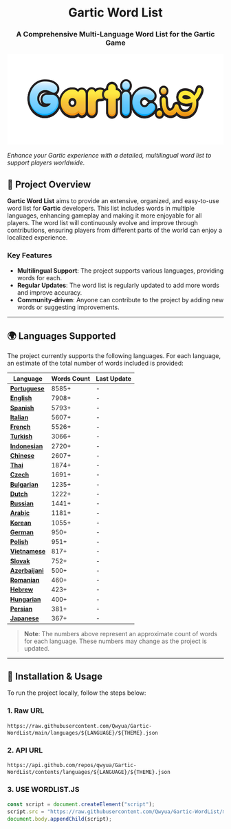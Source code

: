 <h1 align="center">Gartic Word List</h1>
<h3 align="center">A Comprehensive Multi-Language Word List for the Gartic Game</h3>
<p align="center">
  <img height="210" src="./images/logo.png" alt="Project Logo">
</p>

_Enhance your Gartic experience with a detailed, multilingual word list to support players worldwide._

## 📌 **Project Overview**  

**Gartic Word List** aims to provide an extensive, organized, and easy-to-use word list for **Gartic** developers. This list includes words in multiple languages, enhancing gameplay and making it more enjoyable for all players. The word list will continuously evolve and improve through contributions, ensuring players from different parts of the world can enjoy a localized experience.

### Key Features
- **Multilingual Support**: The project supports various languages, providing words for each.
- **Regular Updates**: The word list is regularly updated to add more words and improve accuracy.
- **Community-driven**: Anyone can contribute to the project by adding new words or suggesting improvements.

---

## 🌍 **Languages Supported**

The project currently supports the following languages. For each language, an estimate of the total number of words included is provided:


| Language      | Words Count | Last Update    |
|---------------|-------------|----------------|
| **[Portuguese](https://github.com/Qwyua/Gartic-WordList/tree/main/languages/Portuguese)**| 8585+          | -              |
| **[English](https://github.com/Qwyua/Gartic-WordList/tree/main/languages/English)**    | 7908+         | -              |
| **[Spanish](https://github.com/Qwyua/Gartic-WordList/tree/main/languages/Spanish)**   | 5793+          | -              |
| **[Italian](https://github.com/Qwyua/Gartic-WordList/tree/main/languages/Italian)**   | 5607+          | -              |
| **[French](https://github.com/Qwyua/Gartic-WordList/tree/main/languages/French)**    | 5526+          | -              |
| **[Turkish](https://github.com/Qwyua/Gartic-WordList/tree/main/languages/Turkish)**   | 3066+          | -              |
| **[Indonesian](https://github.com/Qwyua/Gartic-WordList/tree/main/languages/Indonesian)**| 2720+          | -              |
| **[Chinese](https://github.com/Qwyua/Gartic-WordList/tree/main/languages/Chinese)**   | 2607+          | -              |
| **[Thai](https://github.com/Qwyua/Gartic-WordList/tree/main/languages/Thai)**      | 1874+          | -              |
| **[Czech](https://github.com/Qwyua/Gartic-WordList/tree/main/languages/Czech)**     | 1691+          | -              |
| **[Bulgarian](https://github.com/Qwyua/Gartic-WordList/tree/main/languages/Bulgarian)** | 1235+          | -              |
| **[Dutch](https://github.com/Qwyua/Gartic-WordList/tree/main/languages/Dutch)**     | 1222+          | -              |
| **[Russian](https://github.com/Qwyua/Gartic-WordList/tree/main/languages/Russian)**   | 1441+          | -              |
| **[Arabic](https://github.com/Qwyua/Gartic-WordList/tree/main/languages/Arabic)**    | 1181+          | -              |
| **[Korean](https://github.com/Qwyua/Gartic-WordList/tree/main/languages/Korean)**    | 1055+          | -              |
| **[German](https://github.com/Qwyua/Gartic-WordList/tree/main/languages/German)**    | 950+          | -              |
| **[Polish](https://github.com/Qwyua/Gartic-WordList/tree/main/languages/Polish)**    | 951+          | -              |
| **[Vietnamese](https://github.com/Qwyua/Gartic-WordList/tree/main/languages/Vietnamese)**| 817+          | -              |
| **[Slovak](https://github.com/Qwyua/Gartic-WordList/tree/main/languages/Slovak)**    | 752+          | -              |
| **[Azerbaijani](https://github.com/Qwyua/Gartic-WordList/tree/main/languages/Azerbaijani)**| 500+         | -              |
| **[Romanian](https://github.com/Qwyua/Gartic-WordList/tree/main/languages/Romanian)**  | 460+          | -              |
| **[Hebrew](https://github.com/Qwyua/Gartic-WordList/tree/main/languages/Hebrew)**    | 423+          | -              |
| **[Hungarian](https://github.com/Qwyua/Gartic-WordList/tree/main/languages/Hungarian)** | 400+          | -              |
| **[Persian](https://github.com/Qwyua/Gartic-WordList/tree/main/languages/Persian)**   | 381+          | -              |
| **[Japanese](https://github.com/Qwyua/Gartic-WordList/tree/main/languages/Japanese)**  | 367+          | -              |







> **Note**: The numbers above represent an approximate count of words for each language. These numbers may change as the project is updated.

---

## 🚀 **Installation & Usage**

To run the project locally, follow the steps below:

### 1. **Raw URL**
```raw
https://raw.githubusercontent.com/Qwyua/Gartic-WordList/main/languages/${LANGUAGE}/${THEME}.json
```

### 2. **API URL**
```api
https://api.github.com/repos/qwyua/Gartic-WordList/contents/languages/${LANGUAGE}/${THEME}.json
```

### 3. **USE WORDLIST.JS**
```js
const script = document.createElement("script");
script.src = "https://raw.githubusercontent.com/Qwyua/Gartic-WordList/main/getWordList.js";
document.body.appendChild(script);
```

